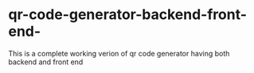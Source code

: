 # qr-code-generator-backend-front-end-
This is a complete working verion of qr code generator having both backend and front end
